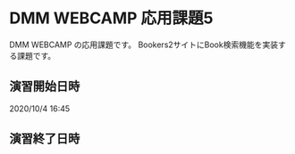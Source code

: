 # DMM WEBCAMP 応用課題5

DMM WEBCAMP の応用課題です。
Bookers2サイトにBook検索機能を実装する課題です。

## 演習開始日時

2020/10/4 16:45

## 演習終了日時
